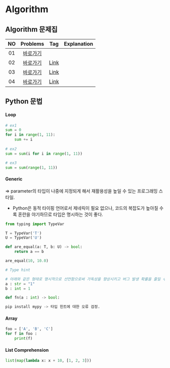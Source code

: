 # Algorithm 

## Algorithm 문제집
|<center>NO|<center>Problems|<center>Tag|<center>Explanation|
|:---:|:---:|:---:|:---:|
|01|[<center>바로가기](https://programmers.co.kr/learn/courses/30/lessons/43162)||
|02|[<center>바로가기](https://www.acmicpc.net/problem/2606)|[<center>Link](https://github.com/yuchan509/Coding-Test-Study/blob/main/Coding%20Test%20-%20%EB%B0%94%EC%9D%B4%EB%9F%AC%EC%8A%A4.py)|
|03|[<center>바로가기](https://www.acmicpc.net/problem/16234)|[<center>Link](https://github.com/yuchan509/Coding-Test-Study/blob/main/Coding%20Test%20-%20%EC%9D%B8%EA%B5%AC%20%EC%9D%B4%EB%8F%99.py)|
|04|[<center>바로가기](https://www.acmicpc.net/problem/1939)|[<center>Link](https://github.com/yuchan509/Coding-Test-Study/blob/main/Coding%20Test%20-%20%EC%A4%91%EB%9F%89%20%EC%A0%9C%ED%95%9C.py)|
    
    

## Python 문법

#### Loop
```python
# ex1
sum = 0 
for i in range(1, 11):
    sum += i
    
# ex2
sum = sum(i for i in range(1, 11))

# ex3
sum = sum(range(1, 11))    
```

#### Generic
=> parameter의 타입이 나중에 지정되게 해서 재활용성을 높일 수 있는 프로그래밍 스타일.
* Python은 동적 타이핑 언어로서 제네릭이 필요 없으나, 코드의 복잡도가 높아질 수록 혼란을 야기하므로 타입은 명시하는 것이 좋다.

```python
from typing import TypeVar

T = TypeVar('T')
U = TypeVar('U')

def are_equal(a: T, b: U) -> bool:
    return a == b

are_equal(10, 10.0)

# Type hint

# 아래와 같은 형태로 명시적으로 선언함으로써 가독성을 향상시키고 버그 발생 확률을 줄일 수 있다. 단, version 3.5부터 사용이 가능.
a : str = "1"
b : int = 1

def fn(a : int) -> bool:

pip install mypy -> 타입 힌트에 대한 오류 검정.
```

#### Array
```python
foo = ['A', 'B', 'C']
for f in foo :
    print(f)
```


#### List Comprehension
```python
list(map(lambda x: x + 10, [1, 2, 3]))


```



